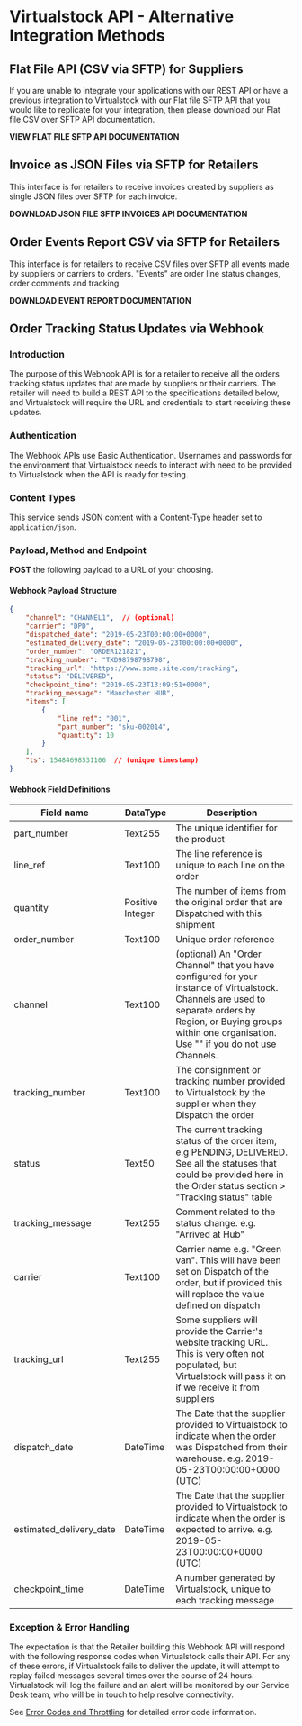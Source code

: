 # Virtualstock API - Alternative Integration Methods

## Flat File API (CSV via SFTP) for Suppliers

If you are unable to integrate your applications with our REST API or have a previous integration to Virtualstock with our Flat file SFTP API that you would like to replicate for your integration, then please download our Flat file CSV over SFTP API documentation.

**VIEW FLAT FILE SFTP API DOCUMENTATION**

## Invoice as JSON Files via SFTP for Retailers

This interface is for retailers to receive invoices created by suppliers as single JSON files over SFTP for each invoice.

**DOWNLOAD JSON FILE SFTP INVOICES API DOCUMENTATION**

## Order Events Report CSV via SFTP for Retailers

This interface is for retailers to receive CSV files over SFTP all events made by suppliers or carriers to orders. "Events" are order line status changes, order comments and tracking.

**DOWNLOAD EVENT REPORT DOCUMENTATION**

## Order Tracking Status Updates via Webhook

### Introduction

The purpose of this Webhook API is for a retailer to receive all the orders tracking status updates that are made by suppliers or their carriers. The retailer will need to build a REST API to the specifications detailed below, and Virtualstock will require the URL and credentials to start receiving these updates.

### Authentication

The Webhook APIs use Basic Authentication. Usernames and passwords for the environment that Virtualstock needs to interact with need to be provided to Virtualstock when the API is ready for testing.

### Content Types

This service sends JSON content with a Content-Type header set to `application/json`.

### Payload, Method and Endpoint

**POST** the following payload to a URL of your choosing.

#### Webhook Payload Structure

```json
{
    "channel": "CHANNEL1",  // (optional)
    "carrier": "DPD",
    "dispatched_date": "2019-05-23T00:00:00+0000",
    "estimated_delivery_date": "2019-05-23T00:00:00+0000",
    "order_number": "ORDER121821",
    "tracking_number": "TXD98798798798",
    "tracking_url": "https://www.some.site.com/tracking",
    "status": "DELIVERED",
    "checkpoint_time": "2019-05-23T13:09:51+0000",
    "tracking_message": "Manchester HUB",
    "items": [
        {
            "line_ref": "001",
            "part_number": "sku-002014",
            "quantity": 10
        }
    ],
    "ts": 15484698531106  // (unique timestamp)
}
```

#### Webhook Field Definitions

| Field name | DataType | Description |
|------------|----------|-------------|
| part_number | Text255 | The unique identifier for the product |
| line_ref | Text100 | The line reference is unique to each line on the order |
| quantity | Positive Integer | The number of items from the original order that are Dispatched with this shipment |
| order_number | Text100 | Unique order reference |
| channel | Text100 | (optional) An "Order Channel" that you have configured for your instance of Virtualstock. Channels are used to separate orders by Region, or Buying groups within one organisation. Use "" if you do not use Channels. |
| tracking_number | Text100 | The consignment or tracking number provided to Virtualstock by the supplier when they Dispatch the order |
| status | Text50 | The current tracking status of the order item, e.g PENDING, DELIVERED. See all the statuses that could be provided here in the Order status section > "Tracking status" table |
| tracking_message | Text255 | Comment related to the status change. e.g. "Arrived at Hub" |
| carrier | Text100 | Carrier name e.g. "Green van". This will have been set on Dispatch of the order, but if provided this will replace the value defined on dispatch |
| tracking_url | Text255 | Some suppliers will provide the Carrier's website tracking URL. This is very often not populated, but Virtualstock will pass it on if we receive it from suppliers |
| dispatch_date | DateTime | The Date that the supplier provided to Virtualstock to indicate when the order was Dispatched from their warehouse. e.g. 2019-05-23T00:00:00+0000 (UTC) |
| estimated_delivery_date | DateTime | The Date that the supplier provided to Virtualstock to indicate when the order is expected to arrive. e.g. 2019-05-23T00:00:00+0000 (UTC) |
| checkpoint_time | DateTime | A number generated by Virtualstock, unique to each tracking message |

### Exception & Error Handling

The expectation is that the Retailer building this Webhook API will respond with the following response codes when Virtualstock calls their API. For any of these errors, if Virtualstock fails to deliver the update, it will attempt to replay failed messages several times over the course of 24 hours. Virtualstock will log the failure and an alert will be monitored by our Service Desk team, who will be in touch to help resolve connectivity.

See [Error Codes and Throttling](../error-codes-and-throttling/error-codes-and-throttling.md) for detailed error code information.
